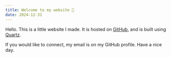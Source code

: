 ```yaml
---
title: Welcome to my website 👋 
date: 2024-12-31
---
```


Hello. This is a little website I made. It is hosted on
[GitHub](https://github.com/shanemcd/shanemcd.github.io), and is built using [Quartz](https://quartz.jzhao.xyz/).

If you would like to connect, my email is on my GitHub profile. Have a nice day.
